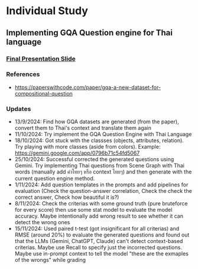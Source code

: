 # Individual Study

## Implementing GQA Question engine for Thai language

### [Final Presentation Slide](https://docs.google.com/presentation/d/1aU7nGrlz9hOWeAyrhA-63w8jmNGYY1dNA_LiVluOIXI/edit#slide=id.g3211a13ede1_0_171)

### References

- https://paperswithcode.com/paper/gqa-a-new-dataset-for-compositional-question

### Updates

- 13/9/2024: Find how GQA datasets are generated (from the paper), convert them to Thai's context and translate them again
- 11/10/2024: Try implement the GQA Question Engine with Thai Language
- 18/10/2024: Got stuck with the classses (objects, attributes, relation). Try playing with more classes (aside from colors). Example: https://gemini.google.com/app/0796b71c54fd5067
- 25/10/2024: Successful corrected the generated questions using Gemini. Try implementing Thai questions from Scene Graph with Thai words (manually add คำไทยๆ หรือ context ไทยๆ) and then generate with the current question engine method.
- 1/11/2024: Add question templates in the prompts and add pipelines for evaluation (Check the question-answer correlation, Check the check the correct answer, Check how beautiful it is?)
- 8/11/2024: Check the criterias with some ground truth (pure bruteforce for every score) then use some stat model to evaluate the model accuracy. Maybe intentionally add wrong result to see whether it can detect the wrong ones
- 15/11/2024: Used paired t-test (got insignificant for all criterias) and RMSE (around 20%) to evaluate the generated questions and found out that the LLMs (Gemini, ChatGPT, Claude) can't detect context-based criterias. Maybe use Recall to specify just the incorrected questions. Maybe use in-prompt context to tell the model "these are the exmaples of the wrongs" while grading
